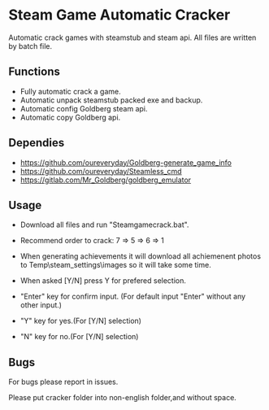 # Steam Game Automatic Cracker

Automatic crack games with steamstub and steam api.
All files are written by batch file.

## Functions

 * Fully automatic crack a game.
 * Automatic unpack steamstub packed exe and backup.
 * Automatic config Goldberg steam api.
 * Automatic copy Goldberg api.

## Dependies
 * https://github.com/oureveryday/Goldberg-generate_game_info
 * https://github.com/oureveryday/Steamless_cmd
 * https://gitlab.com/Mr_Goldberg/goldberg_emulator

## Usage
 * Download all files and run "Steamgamecrack.bat".
 * Recommend order to crack: 7 => 5 => 6 => 1
 * When generating achievements it will download all achiemenent photos to Temp\steam_settings\images so it will take some time.
 * When asked [Y/N] press Y for prefered selection.

 * "Enter" key for confirm input.
(For default input "Enter" without any other input.)
 * "Y" key for yes.(For [Y/N] selection)
 * "N" key for no.(For [Y/N] selection)

## Bugs
For bugs please report in issues.

Please put cracker folder into non-english folder,and without space.



